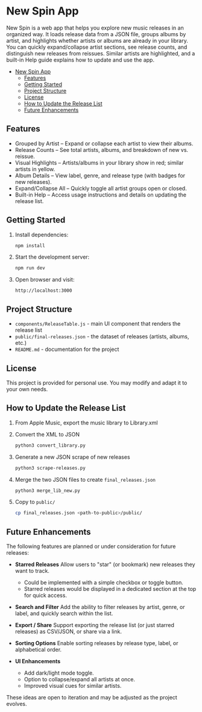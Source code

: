# New Spin App

New Spin is a web app that helps you explore new music releases in an organized way. It loads release data from a JSON file, groups albums by artist, and highlights whether artists or albums are already in your library. You can quickly expand/collapse artist sections, see release counts, and distinguish new releases from reissues. Similar artists are highlighted, and a built-in Help guide explains how to update and use the app.

- [New Spin App](#new-spin-app)
  - [Features](#features)
  - [Getting Started](#getting-started)
  - [Project Structure](#project-structure)
  - [License](#license)
  - [How to Update the Release List](#how-to-update-the-release-list)
  - [Future Enhancements](#future-enhancements)

## Features

- Grouped by Artist – Expand or collapse each artist to view their albums.
- Release Counts – See total artists, albums, and breakdown of new vs. reissue.
- Visual Highlights – Artists/albums in your library show in red; similar artists in yellow.
- Album Details – View label, genre, and release type (with badges for new releases).
- Expand/Collapse All – Quickly toggle all artist groups open or closed.
- Built-in Help – Access usage instructions and details on updating the release list.

## Getting Started

1. Install dependencies:

   ```bash
   npm install
   ```

1. Start the development server:

   ```bash
   npm run dev
   ```

1. Open browser and visit:

   ```text
   http://localhost:3000
   ```

## Project Structure

- `components/ReleaseTable.js` - main UI component that renders the release list
- `public/final-releases.json` - the dataset of releases (artists, albums, etc.)
- `README.md` - documentation for the project

## License

This project is provided for personal use. You may modify and adapt it to your own needs.

## How to Update the Release List

1. From Apple Music, export the music library to Library.xml
1. Convert the XML to JSON

   ```sh
   python3 convert_library.py
   ```

1. Generate a new JSON scrape of new releases

   ```sh
   python3 scrape-releases.py
   ```

1. Merge the two JSON files to create `final_releases.json`

   ```sh
   python3 merge_lib_new.py
   ```

1. Copy to `public/`

   ```sh
   cp final_releases.json <path-to-public>/public/
   ```

## Future Enhancements

The following features are planned or under consideration for future releases:

- **Starred Releases**
  Allow users to "star" (or bookmark) new releases they want to track.

  - Could be implemented with a simple checkbox or toggle button.
  - Starred releases would be displayed in a dedicated section at the top for quick access.

- **Search and Filter**
  Add the ability to filter releases by artist, genre, or label, and quickly search within the list.

- **Export / Share**
  Support exporting the release list (or just starred releases) as CSV/JSON, or share via a link.

- **Sorting Options**
  Enable sorting releases by release type, label, or alphabetical order.

- **UI Enhancements**
  - Add dark/light mode toggle.
  - Option to collapse/expand all artists at once.
  - Improved visual cues for similar artists.

These ideas are open to iteration and may be adjusted as the project evolves.
